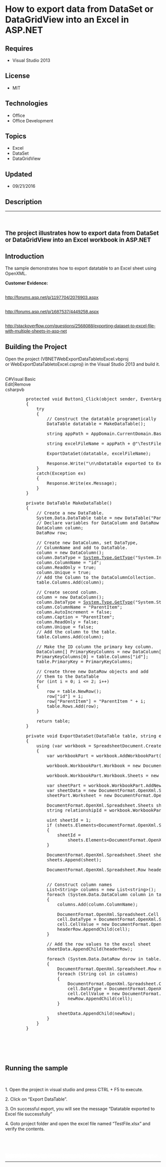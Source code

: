 # How to export data from DataSet or DataGridView into an Excel in ASP.NET
## Requires
- Visual Studio 2013
## License
- MIT
## Technologies
- Office
- Office Development
## Topics
- Excel
- DataSet
- DataGridView
## Updated
- 09/21/2016
## Description

<hr>
<div><a href="http://blogs.msdn.com/b/onecode" style="margin-top:3px"></a><a href="http://blogs.msdn.com/b/onecode"><img src="https://aka.ms/onecodesampletopbanner1" alt=""></a><strong>&nbsp;</strong><em>&nbsp;</em></div>
<h2><span style="font-size:14.0pt; line-height:115%">The project illustrates how to export data from
<span class="SpellE">DataSet</span> or <span class="SpellE">DataGridView</span> into an Excel workbook in ASP.NET
</span></h2>
<h2>Introduction</h2>
<p class="MsoNormal">The sample demonstrates how to export <span class="SpellE">
datatable</span> to an Excel sheet using <span class="SpellE">OpenXML</span>.</p>
<p class="MsoNormal"><strong>Customer Evidence: </strong></p>
<h2><span style="font-size:11.0pt; line-height:115%; font-family:&quot;Calibri&quot;,sans-serif; font-weight:normal"><a href="http://forums.asp.net/p/1197704/2076903.aspx">http://forums.asp.net/p/1197704/2076903.aspx</a>
</span></h2>
<h2><span style="font-size:11.0pt; line-height:115%; font-family:&quot;Calibri&quot;,sans-serif; font-weight:normal"><a href="http://forums.asp.net/p/1687537/4449258.aspx">http://forums.asp.net/p/1687537/4449258.aspx</a>
</span></h2>
<h2><span style="font-size:11.0pt; line-height:115%; font-family:&quot;Calibri&quot;,sans-serif; font-weight:normal"><a href="http://stackoverflow.com/questions/2568088/exporting-dataset-to-excel-file-with-multiple-sheets-in-asp-net">http://stackoverflow.com/questions/2568088/exporting-dataset-to-excel-file-with-multiple-sheets-in-asp-net</a>
</span></h2>
<h2>Building the Project</h2>
<p class="MsoNormal" style="margin-bottom:.0001pt; line-height:normal; text-autospace:none">
Open the project (<span class="SpellE">VBNETWebExportDataTabletoExcel.vbproj or&nbsp;<span class="SpellE">WebExportDataTabletoExcel.csproj</span></span>) in the Visual Studio 2013 and build it.</p>
<p class="MsoNormal" style="margin-bottom:.0001pt; line-height:normal; text-autospace:none">
&nbsp;</p>
<div class="scriptcode">
<div class="pluginEditHolder" pluginCommand="mceScriptCode">
<div class="title"><span>C#</span><span>Visual Basic</span></div>
<div class="pluginLinkHolder"><span class="pluginEditHolderLink">Edit</span>|<span class="pluginRemoveHolderLink">Remove</span></div>
<span class="hidden">csharp</span><span class="hidden">vb</span>


<div class="preview">
<pre class="csharp">&nbsp;&nbsp;&nbsp;&nbsp;&nbsp;&nbsp;&nbsp;&nbsp;<span class="cs__keyword">protected</span>&nbsp;<span class="cs__keyword">void</span>&nbsp;Button1_Click(<span class="cs__keyword">object</span>&nbsp;sender,&nbsp;EventArgs&nbsp;e)&nbsp;
&nbsp;&nbsp;&nbsp;&nbsp;&nbsp;&nbsp;&nbsp;&nbsp;{&nbsp;
&nbsp;&nbsp;&nbsp;&nbsp;&nbsp;&nbsp;&nbsp;&nbsp;&nbsp;&nbsp;&nbsp;&nbsp;<span class="cs__keyword">try</span>&nbsp;
&nbsp;&nbsp;&nbsp;&nbsp;&nbsp;&nbsp;&nbsp;&nbsp;&nbsp;&nbsp;&nbsp;&nbsp;{&nbsp;
&nbsp;&nbsp;&nbsp;&nbsp;&nbsp;&nbsp;&nbsp;&nbsp;&nbsp;&nbsp;&nbsp;&nbsp;&nbsp;&nbsp;&nbsp;&nbsp;<span class="cs__com">//&nbsp;Construct&nbsp;the&nbsp;datatable&nbsp;programetically</span>&nbsp;
&nbsp;&nbsp;&nbsp;&nbsp;&nbsp;&nbsp;&nbsp;&nbsp;&nbsp;&nbsp;&nbsp;&nbsp;&nbsp;&nbsp;&nbsp;&nbsp;DataTable&nbsp;datatable&nbsp;=&nbsp;MakeDataTable();&nbsp;
&nbsp;
&nbsp;&nbsp;&nbsp;&nbsp;&nbsp;&nbsp;&nbsp;&nbsp;&nbsp;&nbsp;&nbsp;&nbsp;&nbsp;&nbsp;&nbsp;&nbsp;<span class="cs__keyword">string</span>&nbsp;appPath&nbsp;=&nbsp;AppDomain.CurrentDomain.BaseDirectory;&nbsp;
&nbsp;
&nbsp;&nbsp;&nbsp;&nbsp;&nbsp;&nbsp;&nbsp;&nbsp;&nbsp;&nbsp;&nbsp;&nbsp;&nbsp;&nbsp;&nbsp;&nbsp;<span class="cs__keyword">string</span>&nbsp;excelFileName&nbsp;=&nbsp;appPath&nbsp;&#43;&nbsp;@<span class="cs__string">&quot;\TestFile.xlsx&quot;</span>;&nbsp;
&nbsp;
&nbsp;&nbsp;&nbsp;&nbsp;&nbsp;&nbsp;&nbsp;&nbsp;&nbsp;&nbsp;&nbsp;&nbsp;&nbsp;&nbsp;&nbsp;&nbsp;ExportDataSet(datatable,&nbsp;excelFileName);&nbsp;
&nbsp;
&nbsp;&nbsp;&nbsp;&nbsp;&nbsp;&nbsp;&nbsp;&nbsp;&nbsp;&nbsp;&nbsp;&nbsp;&nbsp;&nbsp;&nbsp;&nbsp;Response.Write(<span class="cs__string">&quot;\n\nDatatable&nbsp;exported&nbsp;to&nbsp;Excel&nbsp;file&nbsp;successfully&quot;</span>);&nbsp;
&nbsp;&nbsp;&nbsp;&nbsp;&nbsp;&nbsp;&nbsp;&nbsp;&nbsp;&nbsp;&nbsp;&nbsp;}&nbsp;
&nbsp;&nbsp;&nbsp;&nbsp;&nbsp;&nbsp;&nbsp;&nbsp;&nbsp;&nbsp;&nbsp;&nbsp;<span class="cs__keyword">catch</span>(Exception&nbsp;ex)&nbsp;
&nbsp;&nbsp;&nbsp;&nbsp;&nbsp;&nbsp;&nbsp;&nbsp;&nbsp;&nbsp;&nbsp;&nbsp;{&nbsp;
&nbsp;&nbsp;&nbsp;&nbsp;&nbsp;&nbsp;&nbsp;&nbsp;&nbsp;&nbsp;&nbsp;&nbsp;&nbsp;&nbsp;&nbsp;&nbsp;Response.Write(ex.Message);&nbsp;
&nbsp;&nbsp;&nbsp;&nbsp;&nbsp;&nbsp;&nbsp;&nbsp;&nbsp;&nbsp;&nbsp;&nbsp;}&nbsp;
&nbsp;&nbsp;&nbsp;&nbsp;&nbsp;&nbsp;&nbsp;&nbsp;}&nbsp;
&nbsp;
&nbsp;&nbsp;&nbsp;&nbsp;&nbsp;&nbsp;&nbsp;&nbsp;<span class="cs__keyword">private</span>&nbsp;DataTable&nbsp;MakeDataTable()&nbsp;
&nbsp;&nbsp;&nbsp;&nbsp;&nbsp;&nbsp;&nbsp;&nbsp;{&nbsp;
&nbsp;&nbsp;&nbsp;&nbsp;&nbsp;&nbsp;&nbsp;&nbsp;&nbsp;&nbsp;&nbsp;&nbsp;<span class="cs__com">//&nbsp;Create&nbsp;a&nbsp;new&nbsp;DataTable.</span>&nbsp;
&nbsp;&nbsp;&nbsp;&nbsp;&nbsp;&nbsp;&nbsp;&nbsp;&nbsp;&nbsp;&nbsp;&nbsp;System.Data.DataTable&nbsp;table&nbsp;=&nbsp;<span class="cs__keyword">new</span>&nbsp;DataTable(<span class="cs__string">&quot;ParentTable&quot;</span>);&nbsp;
&nbsp;&nbsp;&nbsp;&nbsp;&nbsp;&nbsp;&nbsp;&nbsp;&nbsp;&nbsp;&nbsp;&nbsp;<span class="cs__com">//&nbsp;Declare&nbsp;variables&nbsp;for&nbsp;DataColumn&nbsp;and&nbsp;DataRow&nbsp;objects.</span>&nbsp;
&nbsp;&nbsp;&nbsp;&nbsp;&nbsp;&nbsp;&nbsp;&nbsp;&nbsp;&nbsp;&nbsp;&nbsp;DataColumn&nbsp;column;&nbsp;
&nbsp;&nbsp;&nbsp;&nbsp;&nbsp;&nbsp;&nbsp;&nbsp;&nbsp;&nbsp;&nbsp;&nbsp;DataRow&nbsp;row;&nbsp;
&nbsp;
&nbsp;&nbsp;&nbsp;&nbsp;&nbsp;&nbsp;&nbsp;&nbsp;&nbsp;&nbsp;&nbsp;&nbsp;<span class="cs__com">//&nbsp;Create&nbsp;new&nbsp;DataColumn,&nbsp;set&nbsp;DataType,&nbsp;</span>&nbsp;
&nbsp;&nbsp;&nbsp;&nbsp;&nbsp;&nbsp;&nbsp;&nbsp;&nbsp;&nbsp;&nbsp;&nbsp;<span class="cs__com">//&nbsp;ColumnName&nbsp;and&nbsp;add&nbsp;to&nbsp;DataTable.&nbsp;&nbsp;&nbsp;&nbsp;</span>&nbsp;
&nbsp;&nbsp;&nbsp;&nbsp;&nbsp;&nbsp;&nbsp;&nbsp;&nbsp;&nbsp;&nbsp;&nbsp;column&nbsp;=&nbsp;<span class="cs__keyword">new</span>&nbsp;DataColumn();&nbsp;
&nbsp;&nbsp;&nbsp;&nbsp;&nbsp;&nbsp;&nbsp;&nbsp;&nbsp;&nbsp;&nbsp;&nbsp;column.DataType&nbsp;=&nbsp;<a class="libraryLink" href="https://msdn.microsoft.com/en-US/library/System.Type.GetType.aspx" target="_blank" title="Auto generated link to System.Type.GetType">System.Type.GetType</a>(<span class="cs__string">&quot;System.Int32&quot;</span>);&nbsp;
&nbsp;&nbsp;&nbsp;&nbsp;&nbsp;&nbsp;&nbsp;&nbsp;&nbsp;&nbsp;&nbsp;&nbsp;column.ColumnName&nbsp;=&nbsp;<span class="cs__string">&quot;id&quot;</span>;&nbsp;
&nbsp;&nbsp;&nbsp;&nbsp;&nbsp;&nbsp;&nbsp;&nbsp;&nbsp;&nbsp;&nbsp;&nbsp;column.ReadOnly&nbsp;=&nbsp;<span class="cs__keyword">true</span>;&nbsp;
&nbsp;&nbsp;&nbsp;&nbsp;&nbsp;&nbsp;&nbsp;&nbsp;&nbsp;&nbsp;&nbsp;&nbsp;column.Unique&nbsp;=&nbsp;<span class="cs__keyword">true</span>;&nbsp;
&nbsp;&nbsp;&nbsp;&nbsp;&nbsp;&nbsp;&nbsp;&nbsp;&nbsp;&nbsp;&nbsp;&nbsp;<span class="cs__com">//&nbsp;Add&nbsp;the&nbsp;Column&nbsp;to&nbsp;the&nbsp;DataColumnCollection.</span>&nbsp;
&nbsp;&nbsp;&nbsp;&nbsp;&nbsp;&nbsp;&nbsp;&nbsp;&nbsp;&nbsp;&nbsp;&nbsp;table.Columns.Add(column);&nbsp;
&nbsp;
&nbsp;&nbsp;&nbsp;&nbsp;&nbsp;&nbsp;&nbsp;&nbsp;&nbsp;&nbsp;&nbsp;&nbsp;<span class="cs__com">//&nbsp;Create&nbsp;second&nbsp;column.</span>&nbsp;
&nbsp;&nbsp;&nbsp;&nbsp;&nbsp;&nbsp;&nbsp;&nbsp;&nbsp;&nbsp;&nbsp;&nbsp;column&nbsp;=&nbsp;<span class="cs__keyword">new</span>&nbsp;DataColumn();&nbsp;
&nbsp;&nbsp;&nbsp;&nbsp;&nbsp;&nbsp;&nbsp;&nbsp;&nbsp;&nbsp;&nbsp;&nbsp;column.DataType&nbsp;=&nbsp;<a class="libraryLink" href="https://msdn.microsoft.com/en-US/library/System.Type.GetType.aspx" target="_blank" title="Auto generated link to System.Type.GetType">System.Type.GetType</a>(<span class="cs__string">&quot;System.String&quot;</span>);&nbsp;
&nbsp;&nbsp;&nbsp;&nbsp;&nbsp;&nbsp;&nbsp;&nbsp;&nbsp;&nbsp;&nbsp;&nbsp;column.ColumnName&nbsp;=&nbsp;<span class="cs__string">&quot;ParentItem&quot;</span>;&nbsp;
&nbsp;&nbsp;&nbsp;&nbsp;&nbsp;&nbsp;&nbsp;&nbsp;&nbsp;&nbsp;&nbsp;&nbsp;column.AutoIncrement&nbsp;=&nbsp;<span class="cs__keyword">false</span>;&nbsp;
&nbsp;&nbsp;&nbsp;&nbsp;&nbsp;&nbsp;&nbsp;&nbsp;&nbsp;&nbsp;&nbsp;&nbsp;column.Caption&nbsp;=&nbsp;<span class="cs__string">&quot;ParentItem&quot;</span>;&nbsp;
&nbsp;&nbsp;&nbsp;&nbsp;&nbsp;&nbsp;&nbsp;&nbsp;&nbsp;&nbsp;&nbsp;&nbsp;column.ReadOnly&nbsp;=&nbsp;<span class="cs__keyword">false</span>;&nbsp;
&nbsp;&nbsp;&nbsp;&nbsp;&nbsp;&nbsp;&nbsp;&nbsp;&nbsp;&nbsp;&nbsp;&nbsp;column.Unique&nbsp;=&nbsp;<span class="cs__keyword">false</span>;&nbsp;
&nbsp;&nbsp;&nbsp;&nbsp;&nbsp;&nbsp;&nbsp;&nbsp;&nbsp;&nbsp;&nbsp;&nbsp;<span class="cs__com">//&nbsp;Add&nbsp;the&nbsp;column&nbsp;to&nbsp;the&nbsp;table.</span>&nbsp;
&nbsp;&nbsp;&nbsp;&nbsp;&nbsp;&nbsp;&nbsp;&nbsp;&nbsp;&nbsp;&nbsp;&nbsp;table.Columns.Add(column);&nbsp;
&nbsp;
&nbsp;&nbsp;&nbsp;&nbsp;&nbsp;&nbsp;&nbsp;&nbsp;&nbsp;&nbsp;&nbsp;&nbsp;<span class="cs__com">//&nbsp;Make&nbsp;the&nbsp;ID&nbsp;column&nbsp;the&nbsp;primary&nbsp;key&nbsp;column.</span>&nbsp;
&nbsp;&nbsp;&nbsp;&nbsp;&nbsp;&nbsp;&nbsp;&nbsp;&nbsp;&nbsp;&nbsp;&nbsp;DataColumn[]&nbsp;PrimaryKeyColumns&nbsp;=&nbsp;<span class="cs__keyword">new</span>&nbsp;DataColumn[<span class="cs__number">1</span>];&nbsp;
&nbsp;&nbsp;&nbsp;&nbsp;&nbsp;&nbsp;&nbsp;&nbsp;&nbsp;&nbsp;&nbsp;&nbsp;PrimaryKeyColumns[<span class="cs__number">0</span>]&nbsp;=&nbsp;table.Columns[<span class="cs__string">&quot;id&quot;</span>];&nbsp;
&nbsp;&nbsp;&nbsp;&nbsp;&nbsp;&nbsp;&nbsp;&nbsp;&nbsp;&nbsp;&nbsp;&nbsp;table.PrimaryKey&nbsp;=&nbsp;PrimaryKeyColumns;&nbsp;
&nbsp;
&nbsp;&nbsp;&nbsp;&nbsp;&nbsp;&nbsp;&nbsp;&nbsp;&nbsp;&nbsp;&nbsp;&nbsp;<span class="cs__com">//&nbsp;Create&nbsp;three&nbsp;new&nbsp;DataRow&nbsp;objects&nbsp;and&nbsp;add&nbsp;</span>&nbsp;
&nbsp;&nbsp;&nbsp;&nbsp;&nbsp;&nbsp;&nbsp;&nbsp;&nbsp;&nbsp;&nbsp;&nbsp;<span class="cs__com">//&nbsp;them&nbsp;to&nbsp;the&nbsp;DataTable</span>&nbsp;
&nbsp;&nbsp;&nbsp;&nbsp;&nbsp;&nbsp;&nbsp;&nbsp;&nbsp;&nbsp;&nbsp;&nbsp;<span class="cs__keyword">for</span>&nbsp;(<span class="cs__keyword">int</span>&nbsp;i&nbsp;=&nbsp;<span class="cs__number">0</span>;&nbsp;i&nbsp;&lt;=&nbsp;<span class="cs__number">2</span>;&nbsp;i&#43;&#43;)&nbsp;
&nbsp;&nbsp;&nbsp;&nbsp;&nbsp;&nbsp;&nbsp;&nbsp;&nbsp;&nbsp;&nbsp;&nbsp;{&nbsp;
&nbsp;&nbsp;&nbsp;&nbsp;&nbsp;&nbsp;&nbsp;&nbsp;&nbsp;&nbsp;&nbsp;&nbsp;&nbsp;&nbsp;&nbsp;&nbsp;row&nbsp;=&nbsp;table.NewRow();&nbsp;
&nbsp;&nbsp;&nbsp;&nbsp;&nbsp;&nbsp;&nbsp;&nbsp;&nbsp;&nbsp;&nbsp;&nbsp;&nbsp;&nbsp;&nbsp;&nbsp;row[<span class="cs__string">&quot;id&quot;</span>]&nbsp;=&nbsp;i;&nbsp;
&nbsp;&nbsp;&nbsp;&nbsp;&nbsp;&nbsp;&nbsp;&nbsp;&nbsp;&nbsp;&nbsp;&nbsp;&nbsp;&nbsp;&nbsp;&nbsp;row[<span class="cs__string">&quot;ParentItem&quot;</span>]&nbsp;=&nbsp;<span class="cs__string">&quot;ParentItem&nbsp;&quot;</span>&nbsp;&#43;&nbsp;i;&nbsp;
&nbsp;&nbsp;&nbsp;&nbsp;&nbsp;&nbsp;&nbsp;&nbsp;&nbsp;&nbsp;&nbsp;&nbsp;&nbsp;&nbsp;&nbsp;&nbsp;table.Rows.Add(row);&nbsp;
&nbsp;&nbsp;&nbsp;&nbsp;&nbsp;&nbsp;&nbsp;&nbsp;&nbsp;&nbsp;&nbsp;&nbsp;}&nbsp;
&nbsp;
&nbsp;&nbsp;&nbsp;&nbsp;&nbsp;&nbsp;&nbsp;&nbsp;&nbsp;&nbsp;&nbsp;&nbsp;<span class="cs__keyword">return</span>&nbsp;table;&nbsp;
&nbsp;&nbsp;&nbsp;&nbsp;&nbsp;&nbsp;&nbsp;&nbsp;}&nbsp;
&nbsp;
&nbsp;&nbsp;&nbsp;&nbsp;&nbsp;&nbsp;&nbsp;&nbsp;<span class="cs__keyword">private</span>&nbsp;<span class="cs__keyword">void</span>&nbsp;ExportDataSet(DataTable&nbsp;table,&nbsp;<span class="cs__keyword">string</span>&nbsp;excelFileName)&nbsp;
&nbsp;&nbsp;&nbsp;&nbsp;&nbsp;&nbsp;&nbsp;&nbsp;{&nbsp;
&nbsp;&nbsp;&nbsp;&nbsp;&nbsp;&nbsp;&nbsp;&nbsp;&nbsp;&nbsp;&nbsp;&nbsp;<span class="cs__keyword">using</span>&nbsp;(var&nbsp;workbook&nbsp;=&nbsp;SpreadsheetDocument.Create(excelFileName,&nbsp;DocumentFormat.OpenXml.SpreadsheetDocumentType.Workbook))&nbsp;
&nbsp;&nbsp;&nbsp;&nbsp;&nbsp;&nbsp;&nbsp;&nbsp;&nbsp;&nbsp;&nbsp;&nbsp;{&nbsp;
&nbsp;&nbsp;&nbsp;&nbsp;&nbsp;&nbsp;&nbsp;&nbsp;&nbsp;&nbsp;&nbsp;&nbsp;&nbsp;&nbsp;&nbsp;&nbsp;var&nbsp;workbookPart&nbsp;=&nbsp;workbook.AddWorkbookPart();&nbsp;
&nbsp;
&nbsp;&nbsp;&nbsp;&nbsp;&nbsp;&nbsp;&nbsp;&nbsp;&nbsp;&nbsp;&nbsp;&nbsp;&nbsp;&nbsp;&nbsp;&nbsp;workbook.WorkbookPart.Workbook&nbsp;=&nbsp;<span class="cs__keyword">new</span>&nbsp;DocumentFormat.OpenXml.Spreadsheet.Workbook();&nbsp;
&nbsp;
&nbsp;&nbsp;&nbsp;&nbsp;&nbsp;&nbsp;&nbsp;&nbsp;&nbsp;&nbsp;&nbsp;&nbsp;&nbsp;&nbsp;&nbsp;&nbsp;workbook.WorkbookPart.Workbook.Sheets&nbsp;=&nbsp;<span class="cs__keyword">new</span>&nbsp;DocumentFormat.OpenXml.Spreadsheet.Sheets();&nbsp;
&nbsp;
&nbsp;&nbsp;&nbsp;&nbsp;&nbsp;&nbsp;&nbsp;&nbsp;&nbsp;&nbsp;&nbsp;&nbsp;&nbsp;&nbsp;&nbsp;&nbsp;var&nbsp;sheetPart&nbsp;=&nbsp;workbook.WorkbookPart.AddNewPart&lt;WorksheetPart&gt;();&nbsp;
&nbsp;&nbsp;&nbsp;&nbsp;&nbsp;&nbsp;&nbsp;&nbsp;&nbsp;&nbsp;&nbsp;&nbsp;&nbsp;&nbsp;&nbsp;&nbsp;var&nbsp;sheetData&nbsp;=&nbsp;<span class="cs__keyword">new</span>&nbsp;DocumentFormat.OpenXml.Spreadsheet.SheetData();&nbsp;
&nbsp;&nbsp;&nbsp;&nbsp;&nbsp;&nbsp;&nbsp;&nbsp;&nbsp;&nbsp;&nbsp;&nbsp;&nbsp;&nbsp;&nbsp;&nbsp;sheetPart.Worksheet&nbsp;=&nbsp;<span class="cs__keyword">new</span>&nbsp;DocumentFormat.OpenXml.Spreadsheet.Worksheet(sheetData);&nbsp;
&nbsp;
&nbsp;&nbsp;&nbsp;&nbsp;&nbsp;&nbsp;&nbsp;&nbsp;&nbsp;&nbsp;&nbsp;&nbsp;&nbsp;&nbsp;&nbsp;&nbsp;DocumentFormat.OpenXml.Spreadsheet.Sheets&nbsp;sheets&nbsp;=&nbsp;workbook.WorkbookPart.Workbook.GetFirstChild&lt;DocumentFormat.OpenXml.Spreadsheet.Sheets&gt;();&nbsp;
&nbsp;&nbsp;&nbsp;&nbsp;&nbsp;&nbsp;&nbsp;&nbsp;&nbsp;&nbsp;&nbsp;&nbsp;&nbsp;&nbsp;&nbsp;&nbsp;<span class="cs__keyword">string</span>&nbsp;relationshipId&nbsp;=&nbsp;workbook.WorkbookPart.GetIdOfPart(sheetPart);&nbsp;
&nbsp;
&nbsp;&nbsp;&nbsp;&nbsp;&nbsp;&nbsp;&nbsp;&nbsp;&nbsp;&nbsp;&nbsp;&nbsp;&nbsp;&nbsp;&nbsp;&nbsp;<span class="cs__keyword">uint</span>&nbsp;sheetId&nbsp;=&nbsp;<span class="cs__number">1</span>;&nbsp;
&nbsp;&nbsp;&nbsp;&nbsp;&nbsp;&nbsp;&nbsp;&nbsp;&nbsp;&nbsp;&nbsp;&nbsp;&nbsp;&nbsp;&nbsp;&nbsp;<span class="cs__keyword">if</span>&nbsp;(sheets.Elements&lt;DocumentFormat.OpenXml.Spreadsheet.Sheet&gt;().Count()&nbsp;&gt;&nbsp;<span class="cs__number">0</span>)&nbsp;
&nbsp;&nbsp;&nbsp;&nbsp;&nbsp;&nbsp;&nbsp;&nbsp;&nbsp;&nbsp;&nbsp;&nbsp;&nbsp;&nbsp;&nbsp;&nbsp;{&nbsp;
&nbsp;&nbsp;&nbsp;&nbsp;&nbsp;&nbsp;&nbsp;&nbsp;&nbsp;&nbsp;&nbsp;&nbsp;&nbsp;&nbsp;&nbsp;&nbsp;&nbsp;&nbsp;&nbsp;&nbsp;sheetId&nbsp;=&nbsp;
&nbsp;&nbsp;&nbsp;&nbsp;&nbsp;&nbsp;&nbsp;&nbsp;&nbsp;&nbsp;&nbsp;&nbsp;&nbsp;&nbsp;&nbsp;&nbsp;&nbsp;&nbsp;&nbsp;&nbsp;&nbsp;&nbsp;&nbsp;&nbsp;sheets.Elements&lt;DocumentFormat.OpenXml.Spreadsheet.Sheet&gt;().Select(s&nbsp;=&gt;&nbsp;s.SheetId.Value).Max()&nbsp;&#43;&nbsp;<span class="cs__number">1</span>;&nbsp;
&nbsp;&nbsp;&nbsp;&nbsp;&nbsp;&nbsp;&nbsp;&nbsp;&nbsp;&nbsp;&nbsp;&nbsp;&nbsp;&nbsp;&nbsp;&nbsp;}&nbsp;
&nbsp;
&nbsp;&nbsp;&nbsp;&nbsp;&nbsp;&nbsp;&nbsp;&nbsp;&nbsp;&nbsp;&nbsp;&nbsp;&nbsp;&nbsp;&nbsp;&nbsp;DocumentFormat.OpenXml.Spreadsheet.Sheet&nbsp;sheet&nbsp;=&nbsp;<span class="cs__keyword">new</span>&nbsp;DocumentFormat.OpenXml.Spreadsheet.Sheet()&nbsp;{&nbsp;Id&nbsp;=&nbsp;relationshipId,&nbsp;SheetId&nbsp;=&nbsp;sheetId,&nbsp;Name&nbsp;=&nbsp;table.TableName&nbsp;};&nbsp;
&nbsp;&nbsp;&nbsp;&nbsp;&nbsp;&nbsp;&nbsp;&nbsp;&nbsp;&nbsp;&nbsp;&nbsp;&nbsp;&nbsp;&nbsp;&nbsp;sheets.Append(sheet);&nbsp;
&nbsp;
&nbsp;&nbsp;&nbsp;&nbsp;&nbsp;&nbsp;&nbsp;&nbsp;&nbsp;&nbsp;&nbsp;&nbsp;&nbsp;&nbsp;&nbsp;&nbsp;DocumentFormat.OpenXml.Spreadsheet.Row&nbsp;headerRow&nbsp;=&nbsp;<span class="cs__keyword">new</span>&nbsp;DocumentFormat.OpenXml.Spreadsheet.Row();&nbsp;
&nbsp;
&nbsp;&nbsp;&nbsp;&nbsp;&nbsp;&nbsp;&nbsp;&nbsp;&nbsp;&nbsp;&nbsp;&nbsp;&nbsp;&nbsp;&nbsp;&nbsp;&nbsp;
&nbsp;&nbsp;&nbsp;&nbsp;&nbsp;&nbsp;&nbsp;&nbsp;&nbsp;&nbsp;&nbsp;&nbsp;&nbsp;&nbsp;&nbsp;&nbsp;<span class="cs__com">//&nbsp;Construct&nbsp;column&nbsp;names</span>&nbsp;
&nbsp;&nbsp;&nbsp;&nbsp;&nbsp;&nbsp;&nbsp;&nbsp;&nbsp;&nbsp;&nbsp;&nbsp;&nbsp;&nbsp;&nbsp;&nbsp;List&lt;String&gt;&nbsp;columns&nbsp;=&nbsp;<span class="cs__keyword">new</span>&nbsp;List&lt;<span class="cs__keyword">string</span>&gt;();&nbsp;
&nbsp;&nbsp;&nbsp;&nbsp;&nbsp;&nbsp;&nbsp;&nbsp;&nbsp;&nbsp;&nbsp;&nbsp;&nbsp;&nbsp;&nbsp;&nbsp;<span class="cs__keyword">foreach</span>&nbsp;(System.Data.DataColumn&nbsp;column&nbsp;<span class="cs__keyword">in</span>&nbsp;table.Columns)&nbsp;
&nbsp;&nbsp;&nbsp;&nbsp;&nbsp;&nbsp;&nbsp;&nbsp;&nbsp;&nbsp;&nbsp;&nbsp;&nbsp;&nbsp;&nbsp;&nbsp;{&nbsp;
&nbsp;&nbsp;&nbsp;&nbsp;&nbsp;&nbsp;&nbsp;&nbsp;&nbsp;&nbsp;&nbsp;&nbsp;&nbsp;&nbsp;&nbsp;&nbsp;&nbsp;&nbsp;&nbsp;&nbsp;columns.Add(column.ColumnName);&nbsp;
&nbsp;
&nbsp;&nbsp;&nbsp;&nbsp;&nbsp;&nbsp;&nbsp;&nbsp;&nbsp;&nbsp;&nbsp;&nbsp;&nbsp;&nbsp;&nbsp;&nbsp;&nbsp;&nbsp;&nbsp;&nbsp;DocumentFormat.OpenXml.Spreadsheet.Cell&nbsp;cell&nbsp;=&nbsp;<span class="cs__keyword">new</span>&nbsp;DocumentFormat.OpenXml.Spreadsheet.Cell();&nbsp;
&nbsp;&nbsp;&nbsp;&nbsp;&nbsp;&nbsp;&nbsp;&nbsp;&nbsp;&nbsp;&nbsp;&nbsp;&nbsp;&nbsp;&nbsp;&nbsp;&nbsp;&nbsp;&nbsp;&nbsp;cell.DataType&nbsp;=&nbsp;DocumentFormat.OpenXml.Spreadsheet.CellValues.String;&nbsp;
&nbsp;&nbsp;&nbsp;&nbsp;&nbsp;&nbsp;&nbsp;&nbsp;&nbsp;&nbsp;&nbsp;&nbsp;&nbsp;&nbsp;&nbsp;&nbsp;&nbsp;&nbsp;&nbsp;&nbsp;cell.CellValue&nbsp;=&nbsp;<span class="cs__keyword">new</span>&nbsp;DocumentFormat.OpenXml.Spreadsheet.CellValue(column.ColumnName);&nbsp;
&nbsp;&nbsp;&nbsp;&nbsp;&nbsp;&nbsp;&nbsp;&nbsp;&nbsp;&nbsp;&nbsp;&nbsp;&nbsp;&nbsp;&nbsp;&nbsp;&nbsp;&nbsp;&nbsp;&nbsp;headerRow.AppendChild(cell);&nbsp;
&nbsp;&nbsp;&nbsp;&nbsp;&nbsp;&nbsp;&nbsp;&nbsp;&nbsp;&nbsp;&nbsp;&nbsp;&nbsp;&nbsp;&nbsp;&nbsp;}&nbsp;
&nbsp;
&nbsp;&nbsp;&nbsp;&nbsp;&nbsp;&nbsp;&nbsp;&nbsp;&nbsp;&nbsp;&nbsp;&nbsp;&nbsp;&nbsp;&nbsp;&nbsp;<span class="cs__com">//&nbsp;Add&nbsp;the&nbsp;row&nbsp;values&nbsp;to&nbsp;the&nbsp;excel&nbsp;sheet</span>&nbsp;
&nbsp;&nbsp;&nbsp;&nbsp;&nbsp;&nbsp;&nbsp;&nbsp;&nbsp;&nbsp;&nbsp;&nbsp;&nbsp;&nbsp;&nbsp;&nbsp;sheetData.AppendChild(headerRow);&nbsp;
&nbsp;
&nbsp;&nbsp;&nbsp;&nbsp;&nbsp;&nbsp;&nbsp;&nbsp;&nbsp;&nbsp;&nbsp;&nbsp;&nbsp;&nbsp;&nbsp;&nbsp;<span class="cs__keyword">foreach</span>&nbsp;(System.Data.DataRow&nbsp;dsrow&nbsp;<span class="cs__keyword">in</span>&nbsp;table.Rows)&nbsp;
&nbsp;&nbsp;&nbsp;&nbsp;&nbsp;&nbsp;&nbsp;&nbsp;&nbsp;&nbsp;&nbsp;&nbsp;&nbsp;&nbsp;&nbsp;&nbsp;{&nbsp;
&nbsp;&nbsp;&nbsp;&nbsp;&nbsp;&nbsp;&nbsp;&nbsp;&nbsp;&nbsp;&nbsp;&nbsp;&nbsp;&nbsp;&nbsp;&nbsp;&nbsp;&nbsp;&nbsp;&nbsp;DocumentFormat.OpenXml.Spreadsheet.Row&nbsp;newRow&nbsp;=&nbsp;<span class="cs__keyword">new</span>&nbsp;DocumentFormat.OpenXml.Spreadsheet.Row();&nbsp;
&nbsp;&nbsp;&nbsp;&nbsp;&nbsp;&nbsp;&nbsp;&nbsp;&nbsp;&nbsp;&nbsp;&nbsp;&nbsp;&nbsp;&nbsp;&nbsp;&nbsp;&nbsp;&nbsp;&nbsp;<span class="cs__keyword">foreach</span>&nbsp;(String&nbsp;col&nbsp;<span class="cs__keyword">in</span>&nbsp;columns)&nbsp;
&nbsp;&nbsp;&nbsp;&nbsp;&nbsp;&nbsp;&nbsp;&nbsp;&nbsp;&nbsp;&nbsp;&nbsp;&nbsp;&nbsp;&nbsp;&nbsp;&nbsp;&nbsp;&nbsp;&nbsp;{&nbsp;
&nbsp;&nbsp;&nbsp;&nbsp;&nbsp;&nbsp;&nbsp;&nbsp;&nbsp;&nbsp;&nbsp;&nbsp;&nbsp;&nbsp;&nbsp;&nbsp;&nbsp;&nbsp;&nbsp;&nbsp;&nbsp;&nbsp;&nbsp;&nbsp;DocumentFormat.OpenXml.Spreadsheet.Cell&nbsp;cell&nbsp;=&nbsp;<span class="cs__keyword">new</span>&nbsp;DocumentFormat.OpenXml.Spreadsheet.Cell();&nbsp;
&nbsp;&nbsp;&nbsp;&nbsp;&nbsp;&nbsp;&nbsp;&nbsp;&nbsp;&nbsp;&nbsp;&nbsp;&nbsp;&nbsp;&nbsp;&nbsp;&nbsp;&nbsp;&nbsp;&nbsp;&nbsp;&nbsp;&nbsp;&nbsp;cell.DataType&nbsp;=&nbsp;DocumentFormat.OpenXml.Spreadsheet.CellValues.String;&nbsp;
&nbsp;&nbsp;&nbsp;&nbsp;&nbsp;&nbsp;&nbsp;&nbsp;&nbsp;&nbsp;&nbsp;&nbsp;&nbsp;&nbsp;&nbsp;&nbsp;&nbsp;&nbsp;&nbsp;&nbsp;&nbsp;&nbsp;&nbsp;&nbsp;cell.CellValue&nbsp;=&nbsp;<span class="cs__keyword">new</span>&nbsp;DocumentFormat.OpenXml.Spreadsheet.CellValue(dsrow[col].ToString());&nbsp;
&nbsp;&nbsp;&nbsp;&nbsp;&nbsp;&nbsp;&nbsp;&nbsp;&nbsp;&nbsp;&nbsp;&nbsp;&nbsp;&nbsp;&nbsp;&nbsp;&nbsp;&nbsp;&nbsp;&nbsp;&nbsp;&nbsp;&nbsp;&nbsp;newRow.AppendChild(cell);&nbsp;
&nbsp;&nbsp;&nbsp;&nbsp;&nbsp;&nbsp;&nbsp;&nbsp;&nbsp;&nbsp;&nbsp;&nbsp;&nbsp;&nbsp;&nbsp;&nbsp;&nbsp;&nbsp;&nbsp;&nbsp;}&nbsp;
&nbsp;
&nbsp;&nbsp;&nbsp;&nbsp;&nbsp;&nbsp;&nbsp;&nbsp;&nbsp;&nbsp;&nbsp;&nbsp;&nbsp;&nbsp;&nbsp;&nbsp;&nbsp;&nbsp;&nbsp;&nbsp;sheetData.AppendChild(newRow);&nbsp;
&nbsp;&nbsp;&nbsp;&nbsp;&nbsp;&nbsp;&nbsp;&nbsp;&nbsp;&nbsp;&nbsp;&nbsp;&nbsp;&nbsp;&nbsp;&nbsp;}&nbsp;
&nbsp;&nbsp;&nbsp;&nbsp;&nbsp;&nbsp;&nbsp;&nbsp;&nbsp;&nbsp;&nbsp;&nbsp;}&nbsp;
&nbsp;&nbsp;&nbsp;&nbsp;&nbsp;&nbsp;&nbsp;&nbsp;}</pre>
</div>
</div>
</div>
<div class="endscriptcode">&nbsp;</div>
<div class="endscriptcode">&nbsp;</div>
<p>&nbsp;</p>
<h2>Running the sample</h2>
<p class="MsoListParagraph" style="text-align:justify; text-indent:-.25in">&nbsp;</p>
<p>1. Open the project in visual studio and press CTRL &#43; F5 to execute.</p>
<p>2. Click on &ldquo;Export DataTable&rdquo;.</p>
<p>3. On successful export, you will see the message &ldquo;Datatable exported to Excel file successfully&rdquo;</p>
<p>4. Goto project folder and open the excel file named &ldquo;TestFile.xlsx&rdquo; and verify the contents.</p>
<p class="MsoListParagraph" style="text-align:justify; text-indent:-.25in"><span style="font-size:10.0pt; line-height:115%; font-family:&quot;Courier New&quot;; color:black"><br>
</span></p>
<p class="MsoNormal" style="margin-left:.25in"><span>&nbsp;</span></p>
<p style="line-height:0.6pt; color:white">Microsoft All-In-One Code Framework is a free, centralized code sample library driven by developers' real-world pains and needs. The goal is to provide customer-driven code samples for all Microsoft development technologies,
 and reduce developers' efforts in solving typical programming tasks. Our team listens to developers&rsquo; pains in the MSDN forums, social media and various DEV communities. We write code samples based on developers&rsquo; frequently asked programming tasks,
 and allow developers to download them with a short sample publishing cycle. Additionally, we offer a free code sample request service. It is a proactive way for our developer community to obtain code samples directly from Microsoft.</p>
<hr>
<div><a href="http://go.microsoft.com/?linkid=9759640" style="margin-top:3px"><img src="http://bit.ly/onecodelogo" alt="">
</a></div>
